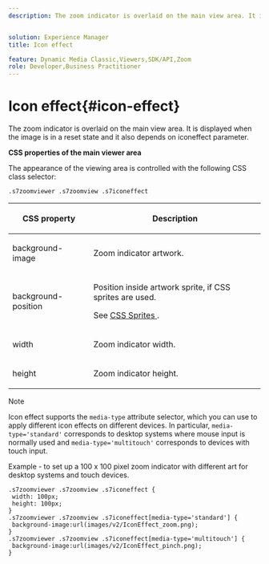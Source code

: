 ```yaml
---
description: The zoom indicator is overlaid on the main view area. It is displayed when the image is in a reset state and it also depends on iconeffect parameter.


solution: Experience Manager
title: Icon effect

feature: Dynamic Media Classic,Viewers,SDK/API,Zoom
role: Developer,Business Practitioner
---
```


# Icon effect{#icon-effect}

The zoom indicator is overlaid on the main view area. It is displayed when the image is in a reset state and it also depends on iconeffect parameter.

<!--<a id="section_061E550C1C1D4DB2BD663A898895B38C"></a>-->

**CSS properties of the main viewer area**

The appearance of the viewing area is controlled with the following CSS class selector:

```
.s7zoomviewer .s7zoomview .s7iconeffect
```

<table id="table_94EE3F5BBE4547C0B4943471CEE7EDE4"> 
 <thead> 
  <tr> 
   <th colname="col1" class="entry"> <p> CSS property </p> </th> 
   <th colname="col2" class="entry"> <p>Description </p> </th> 
  </tr> 
 </thead>
 <tbody> 
  <tr> 
   <td colname="col1"> <p> <span class="codeph"> background-image </span> </p> </td> 
   <td colname="col2"> <p> Zoom indicator artwork. </p> </td> 
  </tr> 
  <tr> 
   <td colname="col1"> <p> <span class="codeph"> background-position </span> </p> </td> 
   <td colname="col2"> <p> Position inside artwork sprite, if CSS sprites are used. </p> <p>See <a href="../../../c-html5-s7-aem-asset-viewers/c-html5-flyout-viewer-20-about/c-html5-flyout-viewer-20-customizingviewer/c-html5-flyout-viewer-20-customizingviewer.md#section-0711ece44a4740168cfd7624c9010bd1" format="dita" scope="local"> CSS Sprites </a>. </p> </td> 
  </tr> 
  <tr> 
   <td colname="col1"> <p> <span class="codeph"> width </span> </p> </td> 
   <td colname="col2"> <p>Zoom indicator width. </p> </td> 
  </tr> 
  <tr> 
   <td colname="col1"> <p> <span class="codeph"> height </span> </p> </td> 
   <td colname="col2"> <p>Zoom indicator height. </p> </td> 
  </tr> 
 </tbody> 
</table>

>[!NOTE]
>
>Icon effect supports the `media-type` attribute selector, which you can use to apply different icon effects on different devices. In particular, `media-type='standard'` corresponds to desktop systems where mouse input is normally used and `media-type='multitouch'` corresponds to devices with touch input.

Example - to set up a 100 x 100 pixel zoom indicator with different art for desktop systems and touch devices.

```
.s7zoomviewer .s7zoomview .s7iconeffect { 
 width: 100px; 
 height: 100px; 
} 
.s7zoomviewer .s7zoomview .s7iconeffect[media-type='standard'] { 
 background-image:url(images/v2/IconEffect_zoom.png); 
} 
.s7zoomviewer .s7zoomview .s7iconeffect[media-type='multitouch'] { 
 background-image:url(images/v2/IconEffect_pinch.png); 
}
```

